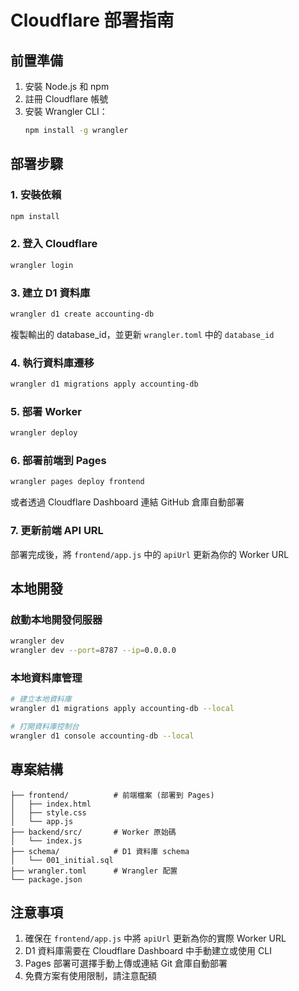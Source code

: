 # Cloudflare 部署指南

## 前置準備

1. 安裝 Node.js 和 npm
2. 註冊 Cloudflare 帳號
3. 安裝 Wrangler CLI：
   ```bash
   npm install -g wrangler
   ```

## 部署步驟

### 1. 安裝依賴
```bash
npm install
```

### 2. 登入 Cloudflare
```bash
wrangler login
```

### 3. 建立 D1 資料庫
```bash
wrangler d1 create accounting-db
```

複製輸出的 database_id，並更新 `wrangler.toml` 中的 `database_id`

### 4. 執行資料庫遷移
```bash
wrangler d1 migrations apply accounting-db
```

### 5. 部署 Worker
```bash
wrangler deploy
```

### 6. 部署前端到 Pages
```bash
wrangler pages deploy frontend
```

或者透過 Cloudflare Dashboard 連結 GitHub 倉庫自動部署

### 7. 更新前端 API URL
部署完成後，將 `frontend/app.js` 中的 `apiUrl` 更新為你的 Worker URL

## 本地開發

### 啟動本地開發伺服器
```bash
wrangler dev
wrangler dev --port=8787 --ip=0.0.0.0
```

### 本地資料庫管理
```bash
# 建立本地資料庫
wrangler d1 migrations apply accounting-db --local

# 打開資料庫控制台
wrangler d1 console accounting-db --local
```

## 專案結構
```
├── frontend/          # 前端檔案 (部署到 Pages)
│   ├── index.html
│   ├── style.css
│   └── app.js
├── backend/src/       # Worker 原始碼
│   └── index.js
├── schema/            # D1 資料庫 schema
│   └── 001_initial.sql
├── wrangler.toml      # Wrangler 配置
└── package.json
```

## 注意事項

1. 確保在 `frontend/app.js` 中將 `apiUrl` 更新為你的實際 Worker URL
2. D1 資料庫需要在 Cloudflare Dashboard 中手動建立或使用 CLI
3. Pages 部署可選擇手動上傳或連結 Git 倉庫自動部署
4. 免費方案有使用限制，請注意配額
